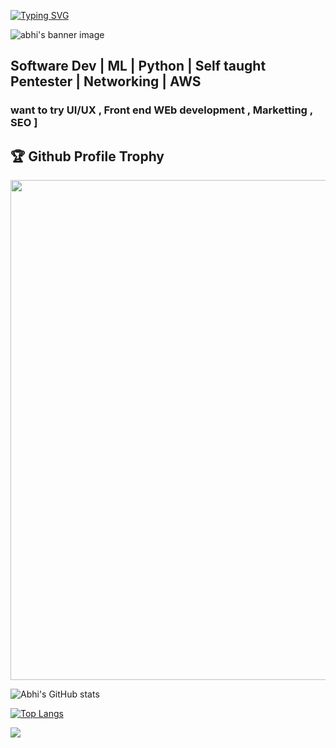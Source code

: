 [![Typing SVG](https://readme-typing-svg.herokuapp.com?multiline=true&width=500&lines=Entry-level+Software+Developer.++++++++++)](https://git.io/typing-svg)


![abhi's banner image](https://github.com/el3ktraz/el3ktraz/assets/86217941/d88db363-3577-45ca-89ff-ba5ac6eeab5e)

<h2>Software Dev | ML | Python | Self taught Pentester | Networking | AWS </h2>

<h3> want to try UI/UX , Front end WEb development , Marketting , SEO ] </h3>



<h2>🏆 Github Profile Trophy</h2>
<img width=800 src="https://github-profile-trophy.vercel.app/?username=el3ktraz&column=9&theme=gruvbox&no-frame=true"/>



![Abhi's GitHub stats](https://github-readme-stats.vercel.app/api?username=anuraghazra&show_icons=true&theme=tokyonight)





[![Top Langs](https://github-readme-stats.vercel.app/api/top-langs/?username=el3ktraz&layout=donut-vertical)](https://github.com/el3ktraz/github-readme-stats)


 

![](https://komarev.com/ghpvc/?username=el3ktraz)
